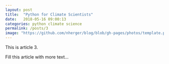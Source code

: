 ```yaml
---
layout: post
title:  "Python for Climate Scientists"
date:   2018-05-16 09:00:13
categories: python climate science
permalink: /posts/3
image: "https://github.com/nherger/blog/blob/gh-pages/photos/template.png?raw=true"
---
```


This is article 3.

<!--more-->

Fill this article with more text...

